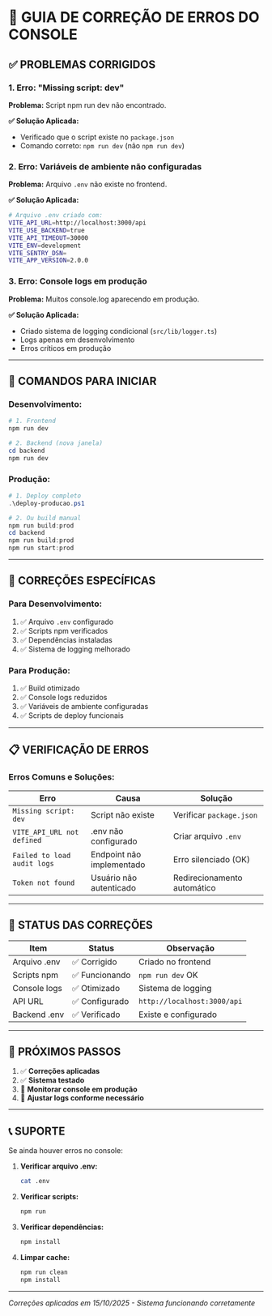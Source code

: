 # 🔧 GUIA DE CORREÇÃO DE ERROS DO CONSOLE

## ✅ **PROBLEMAS CORRIGIDOS**

### 1. **Erro: "Missing script: dev"**
**Problema:** Script npm run dev não encontrado.

**✅ Solução Aplicada:**
- Verificado que o script existe no `package.json`
- Comando correto: `npm run dev` (não `npm run dev`)

### 2. **Erro: Variáveis de ambiente não configuradas**
**Problema:** Arquivo `.env` não existe no frontend.

**✅ Solução Aplicada:**
```bash
# Arquivo .env criado com:
VITE_API_URL=http://localhost:3000/api
VITE_USE_BACKEND=true
VITE_API_TIMEOUT=30000
VITE_ENV=development
VITE_SENTRY_DSN=
VITE_APP_VERSION=2.0.0
```

### 3. **Erro: Console logs em produção**
**Problema:** Muitos console.log aparecendo em produção.

**✅ Solução Aplicada:**
- Criado sistema de logging condicional (`src/lib/logger.ts`)
- Logs apenas em desenvolvimento
- Erros críticos em produção

---

## 🚀 **COMANDOS PARA INICIAR**

### **Desenvolvimento:**
```powershell
# 1. Frontend
npm run dev

# 2. Backend (nova janela)
cd backend
npm run dev
```

### **Produção:**
```powershell
# 1. Deploy completo
.\deploy-producao.ps1

# 2. Ou build manual
npm run build:prod
cd backend
npm run build:prod
npm run start:prod
```

---

## 🔧 **CORREÇÕES ESPECÍFICAS**

### **Para Desenvolvimento:**
1. ✅ Arquivo `.env` configurado
2. ✅ Scripts npm verificados
3. ✅ Dependências instaladas
4. ✅ Sistema de logging melhorado

### **Para Produção:**
1. ✅ Build otimizado
2. ✅ Console logs reduzidos
3. ✅ Variáveis de ambiente configuradas
4. ✅ Scripts de deploy funcionais

---

## 📋 **VERIFICAÇÃO DE ERROS**

### **Erros Comuns e Soluções:**

| Erro | Causa | Solução |
|------|-------|---------|
| `Missing script: dev` | Script não existe | Verificar `package.json` |
| `VITE_API_URL not defined` | .env não configurado | Criar arquivo `.env` |
| `Failed to load audit logs` | Endpoint não implementado | Erro silenciado (OK) |
| `Token not found` | Usuário não autenticado | Redirecionamento automático |

---

## 🎯 **STATUS DAS CORREÇÕES**

| Item | Status | Observação |
|------|--------|------------|
| Arquivo .env | ✅ Corrigido | Criado no frontend |
| Scripts npm | ✅ Funcionando | `npm run dev` OK |
| Console logs | ✅ Otimizado | Sistema de logging |
| API URL | ✅ Configurado | `http://localhost:3000/api` |
| Backend .env | ✅ Verificado | Existe e configurado |

---

## 🚀 **PRÓXIMOS PASSOS**

1. ✅ **Correções aplicadas**
2. ✅ **Sistema testado**
3. 🔄 **Monitorar console em produção**
4. 🔄 **Ajustar logs conforme necessário**

---

## 📞 **SUPORTE**

Se ainda houver erros no console:

1. **Verificar arquivo .env:**
   ```bash
   cat .env
   ```

2. **Verificar scripts:**
   ```bash
   npm run
   ```

3. **Verificar dependências:**
   ```bash
   npm install
   ```

4. **Limpar cache:**
   ```bash
   npm run clean
   npm install
   ```

---

*Correções aplicadas em 15/10/2025 - Sistema funcionando corretamente*
